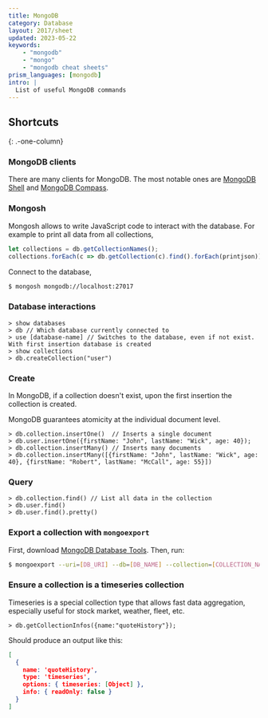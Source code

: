 ```yaml
---
title: MongoDB
category: Database
layout: 2017/sheet
updated: 2023-05-22
keywords:
    - "mongodb"
    - "mongo"
    - "mongodb cheat sheets"
prism_languages: [mongodb]
intro: |
  List of useful MongoDB commands
---
```


Shortcuts
---------
{: .-one-column}

### MongoDB clients

There are many clients for MongoDB. The most notable ones are [MongoDB Shell](https://www.mongodb.com/try/download/shell) and [MongoDB Compass](https://www.mongodb.com/products/compass).


### Mongosh

Mongosh allows to write JavaScript code to interact with the database. For example to print all data from all collections,

```javascript
let collections = db.getCollectionNames();
collections.forEach(c => db.getCollection(c).find().forEach(printjson));
```

Connect to the database,

```bash
$ mongosh mongodb://localhost:27017
```

### Database interactions

```mongodb
> show databases
> db // Which database currently connected to
> use [database-name] // Switches to the database, even if not exist. With first insertion database is created
> show collections
> db.createCollection("user")
```

### Create

In MongoDB, if a collection doesn't exist, upon the first insertion the collection is created.

MongoDB guarantees atomicity at the individual document level.

```mongodb
> db.collection.insertOne()  // Inserts a single document
> db.user.insertOne({firstName: "John", lastName: "Wick", age: 40});
> db.collection.insertMany() // Inserts many documents
> db.collection.insertMany([{firstName: "John", lastName: "Wick", age: 40}, {firstName: "Robert", lastName: "McCall", age: 55}])
```

### Query

```mongodb
> db.collection.find() // List all data in the collection
> db.user.find()
> db.user.find().pretty()
```

### Export a collection with `mongoexport`

First, download [MongoDB Database Tools](https://www.mongodb.com/try/download/database-tools). Then, run:

```bash
$ mongoexport --uri=[DB_URI] --db=[DB_NAME] --collection=[COLLECTION_NAME] --out=[PATH_FILE_NAME]
```

### Ensure a collection is a timeseries collection

Timeseries is a special collection type that allows fast data aggregation, especially useful for stock market, weather, fleet, etc.

```mongodb
> db.getCollectionInfos({name:"quoteHistory"});
```

Should produce an output like this:

```json
[
  {
    name: 'quoteHistory',
    type: 'timeseries',
    options: { timeseries: [Object] },
    info: { readOnly: false }
  }
]
```
